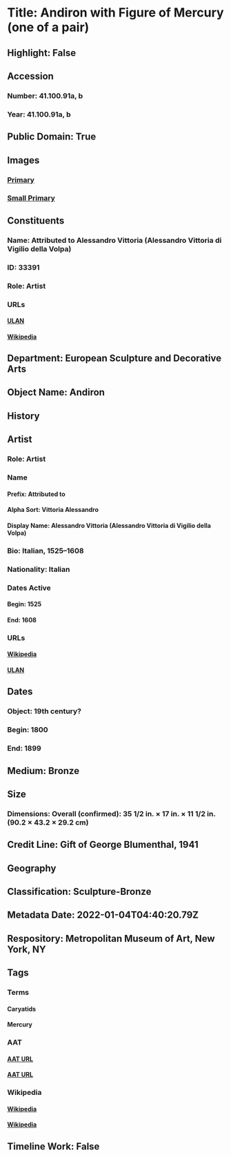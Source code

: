 # Title: Andiron with Figure of Mercury (one of a pair)
## Highlight: False
## Accession
### Number: 41.100.91a, b
### Year: 41.100.91a, b
## Public Domain: True
## Images
### [Primary](https://images.metmuseum.org/CRDImages/es/original/DP-1234-001.jpg)
### [Small Primary](https://images.metmuseum.org/CRDImages/es/web-large/DP-1234-001.jpg)
## Constituents
### Name: Attributed to Alessandro Vittoria (Alessandro Vittoria di Vigilio della Volpa)
### ID: 33391
### Role: Artist
### URLs
#### [ULAN](http://vocab.getty.edu/page/ulan/500025294)
#### [Wikipedia](https://www.wikidata.org/wiki/Q1347426)
## Department: European Sculpture and Decorative Arts
## Object Name: Andiron
## History
## Artist
### Role: Artist
### Name
#### Prefix: Attributed to
#### Alpha Sort: Vittoria Alessandro
#### Display Name: Alessandro Vittoria (Alessandro Vittoria di Vigilio della Volpa)
### Bio: Italian, 1525–1608
### Nationality: Italian
### Dates Active
#### Begin: 1525
#### End: 1608
### URLs
#### [Wikipedia](https://www.wikidata.org/wiki/Q1347426)
#### [ULAN](http://vocab.getty.edu/page/ulan/500025294)
## Dates
### Object: 19th century?
### Begin: 1800
### End: 1899
## Medium: Bronze
## Size
### Dimensions: Overall (confirmed): 35 1/2 in. × 17 in. × 11 1/2 in. (90.2 × 43.2 × 29.2 cm)
## Credit Line: Gift of George Blumenthal, 1941
## Geography
## Classification: Sculpture-Bronze
## Metadata Date: 2022-01-04T04:40:20.79Z
## Respository: Metropolitan Museum of Art, New York, NY
## Tags
### Terms
#### Caryatids
#### Mercury
### AAT
#### [AAT URL](http://vocab.getty.edu/page/aat/300001583)
#### [AAT URL](http://vocab.getty.edu/page/ia/901001345)
### Wikipedia
#### [Wikipedia]()
#### [Wikipedia]()
## Timeline Work: False
